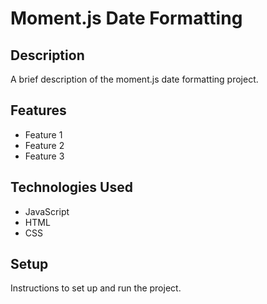 # Moment.js Date Formatting

## Description

A brief description of the moment.js date formatting project.

## Features

- Feature 1
- Feature 2
- Feature 3

## Technologies Used

- JavaScript
- HTML
- CSS

## Setup

Instructions to set up and run the project.
